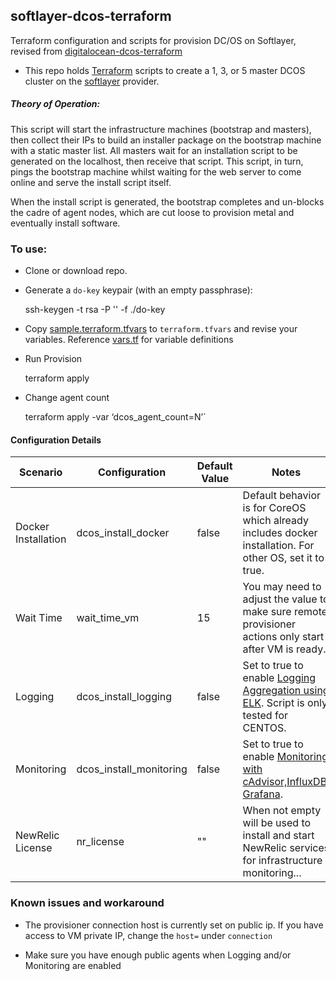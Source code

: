 ## softlayer-dcos-terraform

Terraform configuration and scripts for provision DC/OS on Softlayer, revised from [digitalocean-dcos-terraform](https://github.com/jmarhee/digitalocean-dcos-terraform)

* This repo holds [Terraform](https://www.terraform.io/) scripts to create a 1, 3, or 5 master DCOS cluster on the [softlayer](https://softlayer.com/) provider.

##### Theory of Operation:

This script will start the infrastructure machines (bootstrap and masters),
then collect their IPs to build an installer package on the bootstrap machine
with a static master list. All masters wait for an installation script to be
generated on the localhost, then receive that script. This script, in turn,
pings the bootstrap machine whilst waiting for the web server to come online
and serve the install script itself.

When the install script is generated, the bootstrap completes and un-blocks
the cadre of agent nodes, which are  cut loose to provision metal and
eventually install software.



### To use:

* Clone or download repo.

* Generate a `do-key` keypair (with an empty passphrase):

	ssh-keygen -t rsa -P '' -f ./do-key

* Copy [sample.terraform.tfvars](./sample.terraform.tfvars) to `terraform.tfvars` and revise your variables. Reference [vars.tf](./vars.tf) for variable definitions

* Run Provision

	terraform apply

* Change agent count

	terraform apply -var ‘dcos_agent_count=N’` 
	
#### Configuration Details

| Scenario | Configuration | Default Value | Notes|
|----------|---------------|-------|------|
|Docker Installation | dcos_install_docker |false| Default behavior is for CoreOS which already includes docker installation. For other OS, set it to true.|
|Wait Time|wait_time_vm|15| You may need to adjust the value to make sure remote provisioner actions only start after VM is ready.|
|Logging| dcos_install_logging|false | Set to true to enable [Logging Aggregation using ELK](./logging/README.md). Script is only tested for CENTOS. |
|Monitoring| dcos_install_monitoring|false | Set to true to enable [Monitoring with cAdvisor,InfluxDB, Grafana](./monitoring/README.md).|
|NewRelic License | nr_license |""| When not empty will be used to install and start NewRelic services for infrastructure monitoring...|


### Known issues and workaround

* The provisioner connection host is currently set on public ip. If you have access to VM private IP, change the `host=` under `connection`

* Make sure you have enough public agents when Logging and/or Monitoring are enabled


